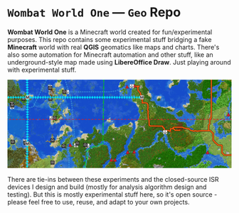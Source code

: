 # `Wombat World One` &mdash; `Geo` Repo

**Wombat World One** is a Minecraft world created for fun/experimental purposes. This repo contains some experimental stuff bridging a fake **Minecraft** world with real **QGIS** geomatics like maps and charts. There's also some automation for Minecraft automation and other stuff, like an underground-style map made using **LibereOffice Draw**. Just playing around with experimental stuff. 

<img src=meta/meta-banner.png>

There are tie-ins between these experiments and the closed-source ISR devices I design and build (mostly for analysis algorithm design and testing). But this is mostly experimental stuff here, so it's open source - please feel free to use, reuse, and adapt to your own projects.
